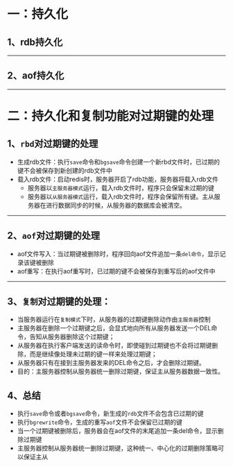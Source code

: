 # 一：持久化
## 1、rdb持久化



---
## 2、aof持久化



---

# 二：持久化和复制功能对过期键的处理
## 1、`rbd`对过期键的处理
* 生成rdb文件：执行`save`命令和`bgsave`命令创建一个新rbd文件时，已过期的键不会被保存到新创建的rdb文件中
* 载入rdb文件：启动redis时，服务器开启了rdb功能，服务器将载入rdb文件
    * 服务器以`主服务器模式`运行，载入rdb文件时，程序只会保留未过期的键
    * 服务器以`从服务器模式`运行，载入rdb文件时，程序会保留所有键。主从服务器在进行数据同步的时候，从服务器的数据库会被清空。
---
## 2、`aof`对过期键的处理
* aof文件写入：当过期键被删除时，程序回向aof文件追加一条`del命令`，显示记录该键被删除
* aof重写：在执行aof重写时，已过期的键不会被保存到重写后的aof文件中
---
## 3、`复制`对过期键的处理：
* 当服务器运行在`复制模式`下时，从服务器的过期键删除动作由`主服务器`控制
* 主服务器在删除一个过期键之后，会显式地向所有从服务器发送一个DEL命令，告知从服务器删除这个过期键；
* 从服务器在执行客户端发送的读命令时，即使碰到过期键也不会将过期键删除，而是继续像处理未过期的键一样来处理过期键；
* 从服务器只有在接到主服务器发来的DEL命令之后，才会删除过期键。
* 目的：主服务器控制从服务器统一删除过期键，保证主从服务器数据一致性。
## 4、总结
* 执行`save`命令或者`bgsave`命令，新生成的`rdb`文件不会包含已过期的键
* 执行`bgrewrite`命令，生成的重写`aof`文件不会保留已过期的键
* 当一个过期键被删除后，服务器会在aof文件的末尾追加一条del命令，显示删除过期键
* 主服务器控制从服务器统一删除过期键，这种统一、中心化的过期删除策略可以保证主从
